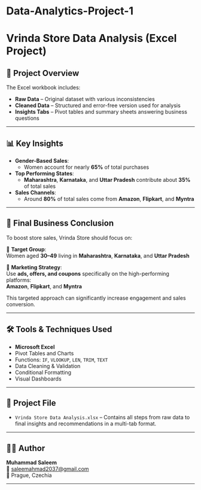 # Data-Analytics-Project-1
# Vrinda Store Data Analysis (Excel Project)

## 📁 Project Overview

The Excel workbook includes:
- **Raw Data** – Original dataset with various inconsistencies
- **Cleaned Data** – Structured and error-free version used for analysis
- **Insights Tabs** – Pivot tables and summary sheets answering business questions

---

## 📊 Key Insights

- **Gender-Based Sales**:
  - Women account for nearly **65%** of total purchases
- **Top Performing States**:
  - **Maharashtra**, **Karnataka**, and **Uttar Pradesh** contribute about **35%** of total sales
- **Sales Channels**:
  - Around **80%** of total sales come from **Amazon**, **Flipkart**, and **Myntra**

---

## 🧠 Final Business Conclusion

To boost store sales, Vrinda Store should focus on:

🎯 **Target Group**:  
Women aged **30–49** living in **Maharashtra**, **Karnataka**, and **Uttar Pradesh**

🎯 **Marketing Strategy**:  
Use **ads, offers, and coupons** specifically on the high-performing platforms:  
**Amazon**, **Flipkart**, and **Myntra**

This targeted approach can significantly increase engagement and sales conversion.

---

## 🛠 Tools & Techniques Used

- **Microsoft Excel**
- Pivot Tables and Charts
- Functions: `IF`, `VLOOKUP`, `LEN`, `TRIM`, `TEXT`
- Data Cleaning & Validation
- Conditional Formatting
- Visual Dashboards

---

## 📂 Project File

- `Vrinda Store Data Analysis.xlsx` – Contains all steps from raw data to final insights and recommendations in a multi-tab format.

---

## 👨‍💻 Author

**Muhammad Saleem**  
📧 saleemahmad2037@gmail.com  
📍 Prague, Czechia

---

